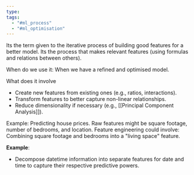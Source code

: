 ```yaml
---
type: 
tags:
  - "#ml_process"
  - "#ml_optimisation"
---
```


Its the term given to the iterative process of building good features for a better model. Its the process that makes relevant features (using formulas and relations between others). 

When do we use it:
When we have a refined and optimised model.

What does it involve
- Create new features from existing ones (e.g., ratios, interactions).
- Transform features to better capture non-linear relationships.
- Reduce dimensionality if necessary (e.g., [[Principal Component Analysis]]).

Example:
Predicting house prices. Raw features might be square footage, number of bedrooms, and location. Feature engineering could involve: Combining square footage and bedrooms into a "living space" feature.

**Example**:
- Decompose datetime information into separate features for date and time to capture their respective predictive powers.


